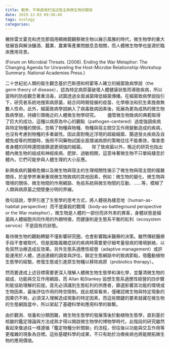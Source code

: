 ```yaml
---
title: 戰爭，不再適用於描述宿主與微生物的關係
date: 2019-12-03 09:58:49
tags: ecology
categories:
---
```


撇除雷文霍克和虎克那個用顯微鏡觀察微生物以展示風雅的時代，微生物學的重大發展皆與解決釀酒、蠶業、農業等產業問題息息相關，而人體微生物學也是源於臨床應用背景。

(Forum on Microbial Threats. (2006). Ending the War Metaphor: The Changing Agenda for Unraveling the Host-Microbe Relationship-Workshop Summary. National Academies Press.)

<!--more-->

二十世紀初人類的衛生觀念基於巴斯德和柯霍等人確立的細菌致病學說（the germ theory of disease），認為特定病原菌破壞人體健康狀態而導致疾病，所以當時的防疫觀念著重消毒，試圖透過全面滅菌降低細菌傳播。在細菌致病學說指引下，研究者系統地搜索病原菌，結合同時期發展的疫苗、化學療法和抗生素挽救無數人性命。此外，細菌致病學說納入了病毒致病因素後，拓展為更為成熟的微生物致病學說，持續引領晚近的人體微生物學研究。　
　
儘管微生物致病的典範取得了巨大的成功，這種以病原為中心的觀點（pathogen-centered）過度強調疾病與特定物種的關係，忽略了物種與物種、物種與宿主間交互作用變動造成的疾病，也沒有考慮到物種的多重屬性。因此面對晚近浮現的超級細菌、腸道發炎疾病及自體免疫等的問題時，施用不同藥物試圖全面撲滅病原的策略往往不能奏效，傷害患者身體的同時還間接篩選更頑強的細菌。
　
除了致病菌以外，晚近的研究也指出體內微生物的組成和神經疾病、肥胖、過敏相關，這意味著微生物不只單純棲息於體內，它們可能參與人體生理的大小反應。

新興疾病的醫療危機以及微生物與宿主的生理相關性揭示了微生物與宿主間的複雜關係，於是學界漸漸重視微生物致病的其他因素，例如：微生物的變化、微生物與環境的關係、微生物間的作用網路、免疫系統與微生物間的互動、……等，模糊了人類與病原菌之間壁壘分明的界線。

換句話說，學界引進了生態學的思考方式，將人體視為棲息地（human-as-habitat perspective）而不是廝殺的戰場（body-as-battleground perspective or the War matephor），微生物是人體的一部份而非外來的異客，身體狀態是細菌與人體細胞共同作用的外顯特徵，而健康則是生態系平衡的紅利（ecosystem service）不是固有的狀態。

看待微生物的觀點轉變不僅影響研究圈，也會影響臨床醫療的決策。雖然傳統醫療手段不會被取代，但是面臨複雜症狀的疾病時需要更仔細考量發病的環境脈絡，以免貿然治療造成反效果。另外生態系適應性經營（adaptive management）或許能運用於人體，透過連續的調查與評估，鎖定生態網路中的致病節點，借鑑動植物生態學的經驗，修復生態或引進原生物種以移除病原（probiotics therapy）。

然而要達成上述目標需要更深入理解人體微生物生態學和演化學，並釐清微生物的組成、功能與交互作用網路，而 Allan 和Stankey 設想生態系適應性經營的四步驟則能協助理解的前提。首先必須識別生態紅利的供應者，篩選影響其功能的環境或生物因素，最後評估作用的時空限制。就此框架看來，僅確認微生物與特定現象的因果仍不夠，必須深入理解造成現象的特定因素，而這些關鍵的要素就藏在微生物的生態網路當中，所以架起了基礎科學和應用科學的聯繫。

由於觀測、培養和分類困難，微生物生態學的發展落後於動植物生態學，直到基於核酸的鑑定理論與方法成熟才得以開啟微生物學的博物學時代，此階段的研究雖然看起來像過往一樣遵循「鑑定物種分析關聯」的流程，但往後以功能與交互作用等更複雜的現象為目標。這些基礎科學的成果，不只有助於治療疾病也將能開拓微生物的應用價值。